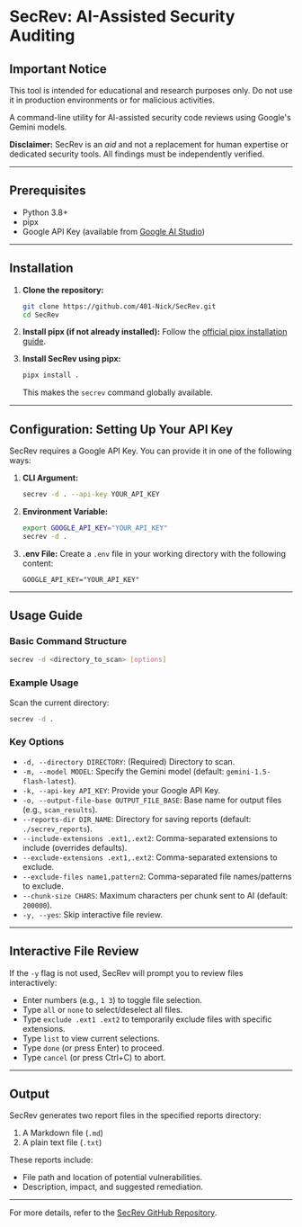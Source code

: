 # SecRev: AI-Assisted Security Auditing

## **Important Notice**

This tool is intended for educational and research purposes only. Do not use it in production environments or for malicious activities.

A command-line utility for AI-assisted security code reviews using Google's Gemini models.

**Disclaimer:** SecRev is an *aid* and not a replacement for human expertise or dedicated security tools. All findings must be independently verified.

---

## Prerequisites

- Python 3.8+
- pipx
- Google API Key (available from [Google AI Studio](https://aistudio.google.com/app/apikey))

---

## Installation

1. **Clone the repository:**
    ```bash
    git clone https://github.com/401-Nick/SecRev.git
    cd SecRev
    ```

2. **Install pipx (if not already installed):**
    Follow the [official pipx installation guide](https://pipx.pypa.io/stable/installation/).

3. **Install SecRev using pipx:**
    ```bash
    pipx install .
    ```

    This makes the `secrev` command globally available.

---

## Configuration: Setting Up Your API Key

SecRev requires a Google API Key. You can provide it in one of the following ways:

1. **CLI Argument:**
    ```bash
    secrev -d . --api-key YOUR_API_KEY
    ```

2. **Environment Variable:**
    ```bash
    export GOOGLE_API_KEY="YOUR_API_KEY"
    secrev -d .
    ```

3. **.env File:**
    Create a `.env` file in your working directory with the following content:
    ```plaintext
    GOOGLE_API_KEY="YOUR_API_KEY"
    ```

---

## Usage Guide

### **Basic Command Structure**
```bash
secrev -d <directory_to_scan> [options]
```

### **Example Usage**
Scan the current directory:
```bash
secrev -d .
```

### **Key Options**
- `-d, --directory DIRECTORY`: (Required) Directory to scan.
- `-m, --model MODEL`: Specify the Gemini model (default: `gemini-1.5-flash-latest`).
- `-k, --api-key API_KEY`: Provide your Google API Key.
- `-o, --output-file-base OUTPUT_FILE_BASE`: Base name for output files (e.g., `scan_results`).
- `--reports-dir DIR_NAME`: Directory for saving reports (default: `./secrev_reports`).
- `--include-extensions .ext1,.ext2`: Comma-separated extensions to include (overrides defaults).
- `--exclude-extensions .ext1,.ext2`: Comma-separated extensions to exclude.
- `--exclude-files name1,pattern2`: Comma-separated file names/patterns to exclude.
- `--chunk-size CHARS`: Maximum characters per chunk sent to AI (default: `200000`).
- `-y, --yes`: Skip interactive file review.

---

## Interactive File Review

If the `-y` flag is not used, SecRev will prompt you to review files interactively:

- Enter numbers (e.g., `1 3`) to toggle file selection.
- Type `all` or `none` to select/deselect all files.
- Type `exclude .ext1 .ext2` to temporarily exclude files with specific extensions.
- Type `list` to view current selections.
- Type `done` (or press Enter) to proceed.
- Type `cancel` (or press Ctrl+C) to abort.

---

## Output

SecRev generates two report files in the specified reports directory:

1. A Markdown file (`.md`)
2. A plain text file (`.txt`)

These reports include:
- File path and location of potential vulnerabilities.
- Description, impact, and suggested remediation.

---

For more details, refer to the [SecRev GitHub Repository](https://github.com/401-Nick/SecRev).